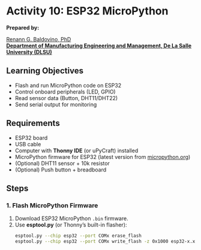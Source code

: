 # Activity 10: ESP32 MicroPython  

**Prepared by:**  

[Renann G. Baldovino, PhD](https://www.dlsu.edu.ph/colleges/gcoe/academic-departments/manufacturing-engineering-management/faculty-profile/renann-baldovino/)  
**[Department of Manufacturing Engineering and Management, De La Salle University (DLSU)](https://www.dlsu.edu.ph/colleges/gcoe/academic-departments/manufacturing-engineering-management/)**

## Learning Objectives  
- Flash and run MicroPython code on ESP32  
- Control onboard peripherals (LED, GPIO)  
- Read sensor data (Button, DHT11/DHT22)  
- Send serial output for monitoring  

## Requirements  
- ESP32 board  
- USB cable  
- Computer with **Thonny IDE** (or uPyCraft) installed  
- MicroPython firmware for ESP32 (latest version from [micropython.org](https://micropython.org/download/esp32/))  
- (Optional) DHT11 sensor + 10k resistor  
- (Optional) Push button + breadboard  

## Steps  

### 1. Flash MicroPython Firmware  
1. Download ESP32 MicroPython `.bin` firmware.  
2. Use **esptool.py** (or Thonny’s built-in flasher):  
   ```bash
   esptool.py --chip esp32 --port COMx erase_flash
   esptool.py --chip esp32 --port COMx write_flash -z 0x1000 esp32-x.x.x.bin
